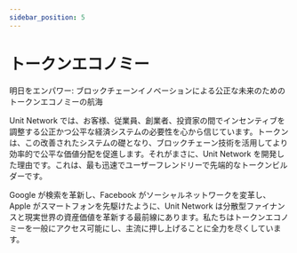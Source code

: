 ```yaml
---
sidebar_position: 5
---
```


# トークンエコノミー

明日をエンパワー: ブロックチェーンイノベーションによる公正な未来のためのトークンエコノミーの航海

Unit Network では、お客様、従業員、創業者、投資家の間でインセンティブを調整する公正かつ公平な経済システムの必要性を心から信じています。トークンは、この改善されたシステムの礎となり、ブロックチェーン技術を活用してより効率的で公平な価値分配を促進します。それがまさに、Unit Network を開発した理由です。これは、最も迅速でユーザーフレンドリーで先端的なトークンビルダーです。

Google が検索を革新し、Facebook がソーシャルネットワークを変革し、Apple がスマートフォンを先駆けたように、Unit Network は分散型ファイナンスと現実世界の資産価値を革新する最前線にあります。私たちはトークンエコノミーを一般にアクセス可能にし、主流に押し上げることに全力を尽くしています。
